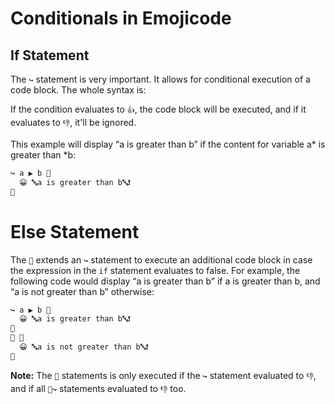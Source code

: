 # Conditionals in Emojicode

## If Statement

The `↪` statement is very important. It allows for conditional execution of a code block. The whole syntax is:

If the condition evaluates to `👍`, the code block will be executed, and if it evaluates to `👎`, it'll be ignored.

This example will display “a is greater than b” if the content for variable a* is greater than *b:

```bash
↪️ a ▶️ b 🍇
  😀 🔤a is greater than b🔤❗️
🍉
```

# Else Statement

The `🙅` extends an `↪️` statement to execute an additional code block in case the expression in the `if` statement evaluates to false. For example, the following code would display “a is greater than b” if a is greater than b, and “a is not greater than b” otherwise:

```bash
↪️ a ▶️ b 🍇
  😀 🔤a is greater than b🔤❗️
🍉
🙅 🍇
  😀 🔤a is not greater than b🔤❗️
🍉
```

**Note:** The `🙅` statements is only executed if the `↪️` statement evaluated to `👎`, and if all `🙅↪️` statements evaluated to `👎` too.